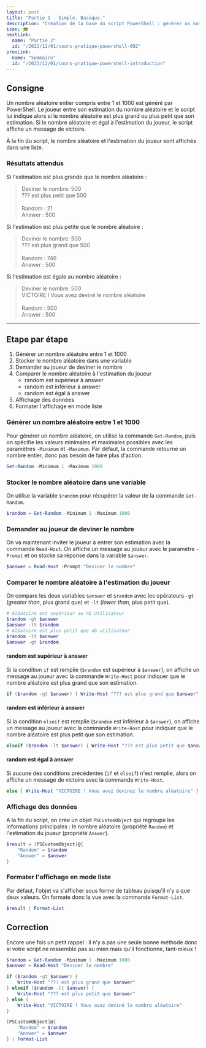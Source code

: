 ```yaml
---
layout: post
title: "Partie 1 - Simple. Basique."
description: "Création de la base du script PowerShell : générer un nombre aléatoire et le comparer avec l'estimation du joueur"
icon: 🎓
nextLink:
  name: "Partie 2"
  id: "/2022/12/01/cours-pratique-powershell-002"
prevLink:
  name: "Sommaire"
  id: "/2022/12/01/cours-pratique-powershell-introduction"
---
```


## Consigne

Un nombre aléatoire entier compris entre 1 et 1000 est généré par PowerShell. Le joueur entre son estimation du nombre aléatoire et le script lui indique alors si le nombre aléatoire est plus grand ou plus petit que son estimation. Si le nombre aléatoire et égal à l'estimation du joueur, le script affiche un message de victoire.

À la fin du script, le nombre aléatoire et l'estimation du joueur sont affichés dans une liste.

### Résultats attendus

Si l'estimation est plus grande que le nombre aléatoire :

> Deviner le nombre: 500\
> ??? est plus petit que 500\
> \
> Random : 21\
> Answer : 500

Si l'estimation est plus petite que le nombre aléatoire :

> Deviner le nombre: 500\
> ??? est plus grand que 500\
> \
> Random : 746\
> Answer : 500

Si l'estimation est égale au nombre aléatoire :

> Deviner le nombre: 500\
> VICTOIRE ! Vous avez deviné le nombre aléatoire\
> \
> Random : 500\
> Answer : 500

---

## Etape par étape

1. Générer un nombre aléatoire entre 1 et 1000
2. Stocker le nombre aléatoire dans une variable
3. Demander au joueur de deviner le nombre
4. Comparer le nombre aléatoire à l'estimation du joueur
   - random est supérieur à answer
   - random est inférieur à answer
   - random est égal à answer
5. Affichage des données
6. Formater l'affichage en mode liste

### Générer un nombre aléatoire entre 1 et 1000

Pour générer un nombre aléatoire, on utilise la commande `Get-Random`, puis on spécifie les valeurs minimales et maximales possibles avec les paramètres `-Minimum` et `-Maximum`. Par défaut, la commande retourne un nombre entier, donc pas besoin de faire plus d'action.

```powershell
Get-Random -Minimum 1 -Maximum 1000
```

### Stocker le nombre aléatoire dans une variable

On utilise la variable `$random` pour récupérer la valeur de la commande `Get-Random`.

```powershell
$random = Get-Random -Minimum 1 -Maximum 1000
```

### Demander au joueur de deviner le nombre

On va maintenant inviter le joueur à entrer son estimation avec la commande `Read-Host`. On affiche un message au joueur avec le paramètre `-Prompt` et on stocke sa réponse dans la variable `$answer`. 

```powershell
$answer = Read-Host -Prompt "Deviner le nombre"
```

### Comparer le nombre aléatoire à l'estimation du joueur

On compare les deux variables `$answer` et `$random` avec les opérateurs `-gt` (*greater than*, plus grand que) et `-lt` (*lower than*, plus petit que).

```powershell
# Aléatoire est supérieur au nb utilisateur
$random -gt $answer
$answer -lt $random
# Aléatoire est plus petit que nb utilisateur
$random -lt $answer
$answer -gt $random
```

#### random est supérieur à answer

Si la condition `if` est remplie (`$random` est supérieur à `$answer`), on affiche un message au joueur avec la commande `Write-Host` pour indiquer que le nombre aléatoire est plus grand que son estimation.

```powershell
if ($random -gt $answer) { Write-Host "??? est plus grand que $answer" }
```

#### random est inférieur à answer

Si la condition `elseif` est remplie (`$random` est inférieur à `$answer`), on affiche un message au joueur avec la commande `Write-Host` pour indiquer que le nombre aléatoire est plus petit que son estimation.

```powershell
elseif ($random -lt $answer) { Write-Host "??? est plus petit que $answer" }
```

#### random est égal à answer

Si aucune des conditions précédentes (`if` et `elseif`) n'est remplie, alors on affiche un message de victoire avec la commande `Write-Host`.

```powershell
else { Write-Host "VICTOIRE ! Vous avez devinez le nombre aléatoire" }
```

### Affichage des données

A la fin du script, on crée un objet `PSCustomObject` qui regroupe les informations principales : le nombre aléatoire (propriété `Random`) et l'estimation du joueur (propriété `Answer`).

```powershell
$result = [PSCustomObject]@{
    "Random" = $random
    "Answer" = $answer
}
```

### Formater l'affichage en mode liste

Par défaut, l'objet va s'afficher sous forme de tableau puisqu'il n'y a que deux valeurs. On formate donc la vue avec la commande `Format-List`.

```powershell
$result | Format-List
```

## Correction 

Encore une fois un petit rappel : il n'y a pas une seule bonne méthode donc si votre script ne ressemble pas au mien mais qu'il fonctionne, tant-mieux !

```powershell
$random = Get-Random -Minimum 1 -Maximum 1000
$answer = Read-Host "Deviner le nombre"

if ($random -gt $answer) { 
    Write-Host "??? est plus grand que $answer"
} elseif ($random -lt $answer) {
    Write-Host "??? est plus petit que $answer"
} else {
    Write-Host "VICTOIRE ! Vous avez deviné le nombre aléatoire"
}

[PSCustomObject]@{
    "Random" = $random
    "Answer" = $answer
} | Format-List
```
